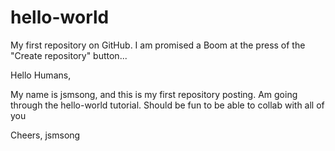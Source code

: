 hello-world
===========

My first repository on GitHub. I am promised a Boom at the press of the "Create repository" button...

Hello Humans,

My name is jsmsong, and this is my first repository posting. Am going through the hello-world tutorial. Should be fun to 
be able to collab with all of you


Cheers,
jsmsong
